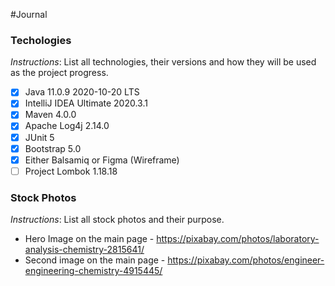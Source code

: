 #Journal

### Techologies
*Instructions*: List all technologies, their versions and how they will be used as the project progress.

- [x] Java 11.0.9 2020-10-20 LTS
- [x] IntelliJ IDEA Ultimate 2020.3.1
- [x] Maven 4.0.0
- [x] Apache Log4j 2.14.0
- [x] JUnit 5
- [x] Bootstrap 5.0
- [x] Either Balsamiq or Figma (Wireframe)
- [ ] Project Lombok 1.18.18

### Stock Photos
*Instructions*: List all stock photos and their purpose.

- Hero Image on the main page - https://pixabay.com/photos/laboratory-analysis-chemistry-2815641/
- Second image on the main page - https://pixabay.com/photos/engineer-engineering-chemistry-4915445/
